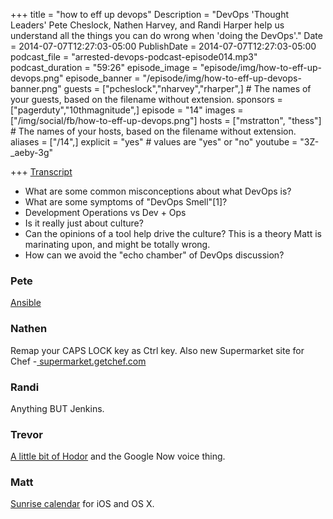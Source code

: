 +++
title = "how to eff up devops"
Description = "DevOps 'Thought Leaders' Pete Cheslock, Nathen Harvey, and Randi Harper help us understand all the things you can do wrong when 'doing the DevOps'."
Date = 2014-07-07T12:27:03-05:00
PublishDate = 2014-07-07T12:27:03-05:00
podcast_file = "arrested-devops-podcast-episode014.mp3"
podcast_duration = "59:26"
episode_image = "episode/img/how-to-eff-up-devops.png"
episode_banner = "/episode/img/how-to-eff-up-devops-banner.png"
guests = ["pcheslock","nharvey","rharper",] # The names of your guests, based on the filename without extension.
sponsors = ["pagerduty","10thmagnitude",]
episode = "14"
images = ["/img/social/fb/how-to-eff-up-devops.png"]
hosts = ["mstratton", "thess"] # The names of your hosts, based on the filename without extension.
aliases = ["/14",]
explicit = "yes" # values are "yes" or "no"
youtube = "3Z-_aeby-3g"

+++
[Transcript](http://transcripts.castingwords.com/zvzw/211665.html)

<ul>
	<li>What are some common misconceptions about what DevOps is?</li>
	<li>What are some symptoms of "DevOps Smell"[1]?</li>
	<li>Development Operations vs Dev + Ops</li>
	<li>Is it really just about culture?</li>
	<li>Can the opinions of a tool help drive the culture? This is a theory Matt is marinating upon, and might be totally wrong.</li>
	<li>How can we avoid the "echo chamber" of DevOps discussion?</li>
</ul>

<h3>Pete</h3>
<a href="http://www.ansible.com/home" target="_blank">Ansible</a>
<h3>Nathen</h3>
Remap your CAPS LOCK key as Ctrl key. Also new Supermarket site for Chef -<a href="http://supermarket.getchef.com" target="_blank"> supermarket.getchef.com</a>
<h3>Randi</h3>
Anything BUT Jenkins.
<h3>Trevor</h3>
<a href="http://drazmazen.github.io/coding-shenanigans-and-a-little-bit-of-Hodor/#.U7mt-d_MoRQ.reddit" target="_blank">A little bit of Hodor</a> and the Google Now voice thing.
<h3>Matt</h3>
<a href="http://calendar.sunrise.am" target="_blank">Sunrise calendar</a> for iOS and OS X.
